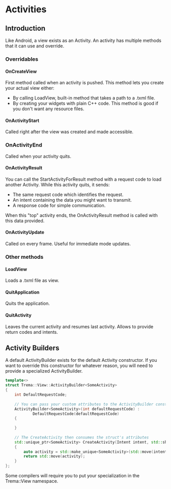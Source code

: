 # Activities
## Introduction
Like Android, a view exists as an Activity. An activity has multiple methods that it can use and override.

### Overridables
#### OnCreateView
First method called when an activity is pushed.
This method lets you create your actual view either:
- By calling LoadView, built-in method that takes a path to a .txml file.
- By creating your widgets with plain C++ code. This method is good if you don't want any resource files.

#### OnActivityStart
Called right after the view was created and made accessible.

### OnActivityEnd
Called when your activity quits.

#### OnActivityResult
You can call the StartActivityForResult method with a request code to load another Activity.
While this activity quits, it sends:
- The same request code which identifies the request.
- An intent containing the data you might want to transmit.
- A response code for simple communication.

When this "top" activity ends, the OnActivityResult method is called with this data provided.

#### OnActivityUpdate
Called on every frame. Useful for immediate mode updates.

### Other methods
#### LoadView
Loads a .txml file as view.

#### QuitApplication
Quits the application.

#### QuitActivity
Leaves the current activity and resumes last activity. Allows to provide return codes and intents.

#### 

## Activity Builders
A default ActivityBuilder exists for the default Activity constructor.
If you want to override this constructor for whatever reason, you will need to provide a specialized ActivityBuilder.

```c++
template<>
struct Trema::View::ActivityBuilder<SomeActivity>
{
    int DefaultRequestCode; 
    
    // You can pass your custom attributes to the ActivityBuilder constructor 
    ActivityBuilder<SomeActivity>(int defaultRequestCode) : 
            DefaultRequestCode(defaultRequestCode)
    {
        
    }
    
    // The CreateActivity then consumes the struct's attributes
    std::unique_ptr<SomeActivity> CreateActivity(Intent intent, std::shared_ptr<Window> window, uint16_t requestCode = -1)
    {
        auto activity = std::make_unique<SomeActivity>(std::move(intent), std::move(window), DefaultRequestCode);
        return std::move(activity);
    }
};
```

Some compilers will require you to put your specialization in the Trema::View namespace.